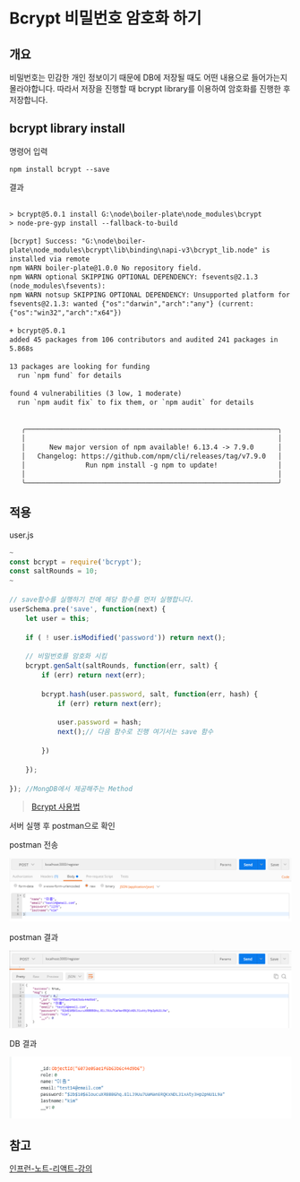 # Bcrypt 비밀번호 암호화 하기

## 개요

비밀번호는 민감한 개인 정보이기 때문에 DB에 저장될 때도 어떤 내용으로 들어가는지 몰라야합니다. 따라서 저장을 진행할 때 bcrypt library를 이용하여 암호화를 진행한 후 저장합니다.

## bcrypt library install

명령어 입력

```shell
npm install bcrypt --save
```

결과

```shell

> bcrypt@5.0.1 install G:\node\boiler-plate\node_modules\bcrypt
> node-pre-gyp install --fallback-to-build

[bcrypt] Success: "G:\node\boiler-plate\node_modules\bcrypt\lib\binding\napi-v3\bcrypt_lib.node" is installed via remote
npm WARN boiler-plate@1.0.0 No repository field.
npm WARN optional SKIPPING OPTIONAL DEPENDENCY: fsevents@2.1.3 (node_modules\fsevents):
npm WARN notsup SKIPPING OPTIONAL DEPENDENCY: Unsupported platform for fsevents@2.1.3: wanted {"os":"darwin","arch":"any"} (current: {"os":"win32","arch":"x64"})

+ bcrypt@5.0.1
added 45 packages from 106 contributors and audited 241 packages in 5.868s

13 packages are looking for funding
  run `npm fund` for details

found 4 vulnerabilities (3 low, 1 moderate)
  run `npm audit fix` to fix them, or `npm audit` for details


   ╭───────────────────────────────────────────────────────────────╮
   │                                                               │
   │      New major version of npm available! 6.13.4 -> 7.9.0      │
   │   Changelog: https://github.com/npm/cli/releases/tag/v7.9.0   │
   │               Run npm install -g npm to update!               │
   │                                                               │
   ╰───────────────────────────────────────────────────────────────╯
```

## 적용

user.js

```js
~
const bcrypt = require('bcrypt');
const saltRounds = 10;
~

// save함수를 실행하기 전에 해당 함수를 먼저 실행합니다.
userSchema.pre('save', function(next) {
    let user = this;

    if ( ! user.isModified('password')) return next();

    // 비밀번호를 암호화 시킴
    bcrypt.genSalt(saltRounds, function(err, salt) {
        if (err) return next(err);

        bcrypt.hash(user.password, salt, function(err, hash) {
            if (err) return next(err);

            user.password = hash;
            next();// 다음 함수로 진행 여기서는 save 함수

        })

    });

}); //MongDB에서 제공해주는 Method
```

> [Bcrypt 사용법](https://www.npmjs.com/package/bcrypt)

서버 실행 후 postman으로 확인

postman 전송

<img src="./images/bcrypt_post.png" />

postman 결과

<img src="./images/bcrypt_post_result.png" />

DB 결과

<img src="./images/bcrypt_post_result_db.png" />

## 참고

[인프런-노트-리액트-강의](https://www.inflearn.com/course/%EB%94%B0%EB%9D%BC%ED%95%98%EB%A9%B0-%EB%B0%B0%EC%9A%B0%EB%8A%94-%EB%85%B8%EB%93%9C-%EB%A6%AC%EC%95%A1%ED%8A%B8-%EA%B8%B0%EB%B3%B8/lecture/37072?tab=note)
